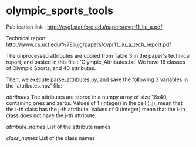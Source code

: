 # olympic_sports_tools

Publication link : http://cvgl.stanford.edu/papers/cvpr11_liu_a.pdf

Technical report : http://www.cs.ucf.edu/%7Eliujg/papers/cvpr11_liu_a_tech_report.pdf

The unprocessed attributes are copied from Table 3 in the paper's technical report, and pasted in this file : 'Olympic_Attributes.txt'
We have 16 classes of Olympic Sports, and 40 attributes.

Then, we execute parse_attributes.py, and save the following 3 variables in the 'attributes.npz' file:

*attributes*
The attributes are stored in a numpy array of size 16x40, containing ones and zeros.
Values of 1 (integer) in the cell (i,j), mean that the i-th class has the j-th attribute.
Values of 0 (integer) mean that the i-th class does not have the j-th attribute.

*attribute_names*
List of the attribute names

*class_names*
List of the class names
